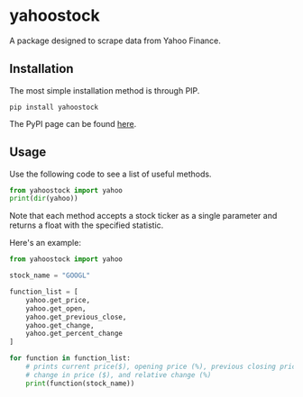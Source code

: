 # yahoostock
 A package designed to scrape data from Yahoo Finance.

## Installation
The most simple installation method is through PIP.
```
pip install yahoostock
```
The PyPI page can be found [here](https://pypi.org/project/yahoostock/).

## Usage
Use the following code to see a list of useful methods.
```py
from yahoostock import yahoo
print(dir(yahoo))
```
Note that each method accepts a stock ticker as a single parameter and returns a float with the specified statistic.

Here's an example:
```py
from yahoostock import yahoo

stock_name = "GOOGL"

function_list = [
    yahoo.get_price,
    yahoo.get_open,
    yahoo.get_previous_close,
    yahoo.get_change,
    yahoo.get_percent_change
]

for function in function_list:
    # prints current price($), opening price (%), previous closing price ($),
    # change in price ($), and relative change (%)
    print(function(stock_name))
```
